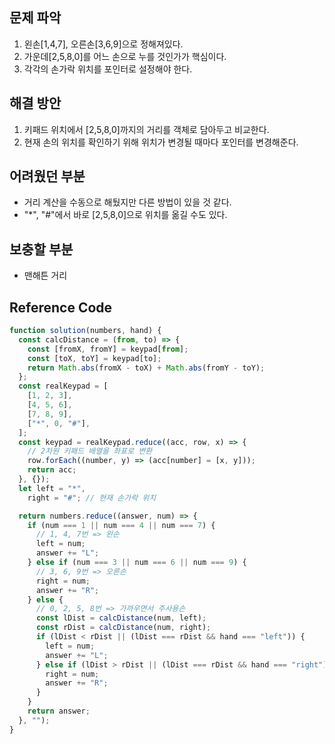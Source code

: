 ## 문제 파악

1. 왼손[1,4,7], 오른손[3,6,9]으로 정해져있다.
2. 가운데[2,5,8,0]를 어느 손으로 누를 것인가가 핵심이다.
3. 각각의 손가락 위치를 포인터로 설정해야 한다.

## 해결 방안

1. 키패드 위치에서 [2,5,8,0]까지의 거리를 객체로 담아두고 비교한다.
2. 현재 손의 위치를 확인하기 위해 위치가 변경될 때마다 포인터를 변경해준다.

## 어려웠던 부분

- 거리 계산을 수동으로 해뒀지만 다른 방법이 있을 것 같다.
- "\*", "#"에서 바로 [2,5,8,0]으로 위치를 옮길 수도 있다.

## 보충할 부분

- 맨해튼 거리

## Reference Code

```js
function solution(numbers, hand) {
  const calcDistance = (from, to) => {
    const [fromX, fromY] = keypad[from];
    const [toX, toY] = keypad[to];
    return Math.abs(fromX - toX) + Math.abs(fromY - toY);
  };
  const realKeypad = [
    [1, 2, 3],
    [4, 5, 6],
    [7, 8, 9],
    ["*", 0, "#"],
  ];
  const keypad = realKeypad.reduce((acc, row, x) => {
    // 2차원 키패드 배열을 좌표로 변환
    row.forEach((number, y) => (acc[number] = [x, y]));
    return acc;
  }, {});
  let left = "*",
    right = "#"; // 현재 손가락 위치

  return numbers.reduce((answer, num) => {
    if (num === 1 || num === 4 || num === 7) {
      // 1, 4, 7번 => 왼손
      left = num;
      answer += "L";
    } else if (num === 3 || num === 6 || num === 9) {
      // 3, 6, 9번 => 오른손
      right = num;
      answer += "R";
    } else {
      // 0, 2, 5, 8번 => 가까우면서 주사용손
      const lDist = calcDistance(num, left);
      const rDist = calcDistance(num, right);
      if (lDist < rDist || (lDist === rDist && hand === "left")) {
        left = num;
        answer += "L";
      } else if (lDist > rDist || (lDist === rDist && hand === "right")) {
        right = num;
        answer += "R";
      }
    }
    return answer;
  }, "");
}
```
